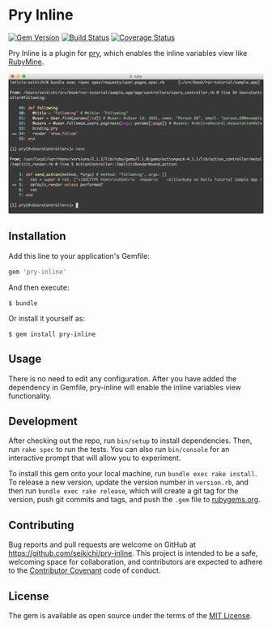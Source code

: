 # Pry Inline

[![Gem Version](https://badge.fury.io/rb/pry-inline.svg)](http://badge.fury.io/rb/pry-inline)
[![Build Status](https://travis-ci.org/seikichi/pry-inline.svg?branch=master)](https://travis-ci.org/seikichi/pry-inline)
[![Coverage Status](https://coveralls.io/repos/seikichi/pry-inline/badge.svg?branch=master&service=github)](https://coveralls.io/github/seikichi/pry-inline?branch=master)

Pry Inline is a plugin for [pry](https://github.com/pry/pry/),
which enables the inline variables view like [RubyMine](https://www.jetbrains.com/ruby/help/inline-debugging.html).

![screenshot](./screenshot.png)

## Installation

Add this line to your application's Gemfile:

```ruby
gem 'pry-inline'
```

And then execute:

    $ bundle

Or install it yourself as:

    $ gem install pry-inline

## Usage

There is no need to edit any configuration.
After you have added the dependency in Gemfile,
pry-inline will enable the inline variables view functionality.

## Development

After checking out the repo, run `bin/setup` to install dependencies.
Then, run `rake spec` to run the tests.
You can also run `bin/console` for an interactive prompt that will allow you to experiment.

To install this gem onto your local machine, run `bundle exec rake install`.
To release a new version, update the version number in `version.rb`,
and then run `bundle exec rake release`, which will create a git tag for the version,
push git commits and tags, and push the `.gem` file to [rubygems.org](https://rubygems.org).

## Contributing

Bug reports and pull requests are welcome on GitHub at https://github.com/seikichi/pry-inline.
This project is intended to be a safe, welcoming space for collaboration,
and contributors are expected to adhere to the [Contributor Covenant](contributor-covenant.org) code of conduct.


## License

The gem is available as open source under the terms of the [MIT License](http://opensource.org/licenses/MIT).
